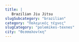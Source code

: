 ```yaml
---
title: |
   Brazilian Jiu Jitsu
slugSubcategory: "brazilian"
category: "Πολεμικές τέχνες"
slugCategory: "polemikes-texnes"
city: "Θεσσαλονίκη"
---
```


